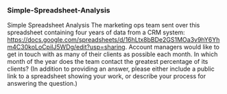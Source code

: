 ### Simple-Spreadsheet-Analysis
Simple Spreadsheet Analysis
The marketing ops team sent over this spreadsheet containing four years of data from a CRM system: https://docs.google.com/spreadsheets/d/16hLtx8bBDe2GS1MOa3v9hY6Yhm4C30koLoCpiIJ5WDg/edit?usp=sharing.
Account managers would like to get in touch with as many of their clients as possible each month. In which month of the year does the team contact the greatest percentage of its clients?
(In addition to providing an answer, please either include a public link to a spreadsheet showing your work, or describe your process for answering the question.)

